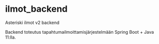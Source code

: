 # ilmot_backend
Asteriski ilmot v2 backend

Backend toteutus tapahtumailmoittamisjärjestelmään Spring Boot + Java 11:lla.

